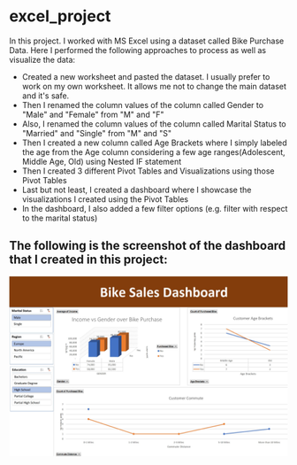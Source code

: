 # excel_project
In this project. I worked with MS Excel using a dataset called Bike Purchase Data. Here I performed the following approaches to process as well as visualize the data:

* Created a new worksheet and pasted the dataset. I usually prefer to work on my own worksheet. It allows me not to change the main dataset and it's safe.
* Then I renamed the column values of the column called Gender to "Male" and "Female" from "M" and "F"
* Also, I renamed the column values of the column called Marital Status to "Married" and "Single" from "M" and "S"
* Then I created a new column called Age Brackets where I simply labeled the age from the Age column considering a few age ranges(Adolescent, Middle Age, Old) using Nested IF statement
* Then I created 3 different Pivot Tables and Visualizations using those Pivot Tables
* Last but not least, I created a dashboard where I showcase the visualizations I created using the Pivot Tables
* In the dashboard, I also added a few filter options (e.g. filter with respect to the marital status)

## The following is the screenshot of the dashboard that I created in this project:

![alt text](https://github.com/rirumel/excel_project/blob/master/excel_dashboard.jpg?raw=true)
